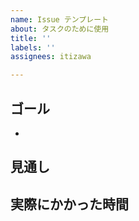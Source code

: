 ```yaml
---
name: Issue テンプレート
about: タスクのために使用
title: ''
labels: ''
assignees: itizawa

---
```


## ゴール
- 
## 見通し
## 実際にかかった時間
